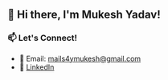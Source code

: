 ## 👋 Hi there, I'm Mukesh Yadav!  
<!---
Welcome to my GitHub profile! I'm a passionate developer, tech enthusiast, and problem solver. I enjoy building innovative solutions. Currently learning and improving my skills in **Swift, kotlin multiplatform, golang, Mobile and backend** 

---

### 📈 GitHub Stats  
![Mukesh's GitHub stats](https://github-readme-stats.vercel.app/api?username=mukeshydv&show_icons=true&theme=radical)
-->

### 📫 Let's Connect!  
- 📧 Email: [mails4ymukesh@gmail.com](mailto:mails4ymukesh@gmail.com)  
- 💼 [LinkedIn](https://www.linkedin.com/in/mukeshyadv)

